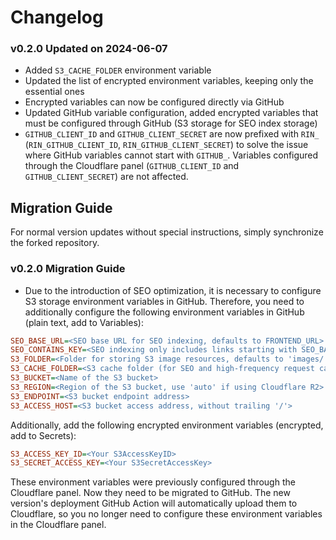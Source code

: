 # Changelog

### v0.2.0 Updated on 2024-06-07

- Added `S3_CACHE_FOLDER` environment variable
- Updated the list of encrypted environment variables, keeping only the essential ones
- Encrypted variables can now be configured directly via GitHub
- Updated GitHub variable configuration, added encrypted variables that must be configured through GitHub (S3 storage for SEO index storage)
- `GITHUB_CLIENT_ID` and `GITHUB_CLIENT_SECRET` are now prefixed with `RIN_` (`RIN_GITHUB_CLIENT_ID`, `RIN_GITHUB_CLIENT_SECRET`) to solve the issue where GitHub variables cannot start with `GITHUB_`. Variables configured through the Cloudflare panel (`GITHUB_CLIENT_ID` and `GITHUB_CLIENT_SECRET`) are not affected.

## Migration Guide

For normal version updates without special instructions, simply synchronize the forked repository.

### v0.2.0 Migration Guide

- Due to the introduction of SEO optimization, it is necessary to configure S3 storage environment variables in GitHub. Therefore, you need to additionally configure the following environment variables in GitHub (plain text, add to Variables):

```ini
SEO_BASE_URL=<SEO base URL for SEO indexing, defaults to FRONTEND_URL>
SEO_CONTAINS_KEY=<SEO indexing only includes links starting with SEO_BASE_URL or containing the SEO_CONTAINS_KEY keyword, defaults to empty>
S3_FOLDER=<Folder for storing S3 image resources, defaults to 'images/'>
S3_CACHE_FOLDER=<S3 cache folder (for SEO and high-frequency request caching), defaults to 'cache/'>
S3_BUCKET=<Name of the S3 bucket>
S3_REGION=<Region of the S3 bucket, use 'auto' if using Cloudflare R2>
S3_ENDPOINT=<S3 bucket endpoint address>
S3_ACCESS_HOST=<S3 bucket access address, without trailing '/'>
```

Additionally, add the following encrypted environment variables (encrypted, add to Secrets):

```ini
S3_ACCESS_KEY_ID=<Your S3AccessKeyID>
S3_SECRET_ACCESS_KEY=<Your S3SecretAccessKey>
```

These environment variables were previously configured through the Cloudflare panel. Now they need to be migrated to GitHub. The new version's deployment GitHub Action will automatically upload them to Cloudflare, so you no longer need to configure these environment variables in the Cloudflare panel.